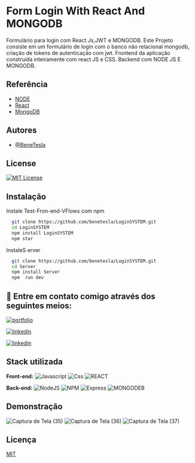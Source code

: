 
# Form Login With React And MONGODB

Formulário para login com React Js,JWT e  MONGODB.
Este Projeto consiste em um formulário de login com o banco não relacional mongodb, criação de tokens de autenticação com jwt.
Frontend da aplicação construída inteiramente com react JS e CSS.
Backend com NODE JS E MONGODB.





## Referência

 - [NODE](https://nodejs.org/en/)
 - [React](https://reactjs.org/docs/create-a-new-react-app.html)
 - [MongoDB](https://www.mongodb.com/docs/realm/)

 

## Autores

- [@BeneTesla](https://github.com/benetesla)


## License

[![MIT License](https://img.shields.io/badge/License-MIT-green.svg)](https://choosealicense.com/licenses/mit/)


## Instalação

Instale Test-Fron-end-VFlows com npm

```bash
  git clone https://github.com/benetesla/LoginSYSTEM.git
  cd LoginSYSTEM
  npm install LoginSYSTEM  
  npm star
```
InstaleS erver

```bash
  git clone https://github.com/benetesla/LoginSYSTEM.git
  cd Server
  npm install Server  
  npm  run dev
```
    
## 🔗 Entre em contato comigo através dos seguintes meios:

[![portfolio](https://img.shields.io/badge/my_portfolio-000?style=for-the-badge&logo=ko-fi&logoColor=white)](https://bene-teslav1.vercel.app/)

[![linkedin](https://img.shields.io/badge/linkedin-0A66C2?style=for-the-badge&logo=linkedin&logoColor=white)](https://www.linkedin.com/in/bene-tesla/)

[![linkedin](https://img.shields.io/badge/Instagram-E4405F?style=for-the-badge&logo=instagram&logoColor=white)](https://www.instagram.com/bene_tesla/)



## Stack utilizada

**Front-end:**
![Javascript](https://img.shields.io/badge/JavaScript-323330?style=for-the-badge&logo=javascript&logoColor=F7DF1E)
![Css](https://img.shields.io/badge/CSS3-1572B6?style=for-the-badge&logo=css3&logoColor=white)
![REACT](https://img.shields.io/badge/React-20232A?style=for-the-badge&logo=react&logoColor=61DAFB)

**Back-end:** ![NodeJS](https://img.shields.io/badge/Node.js-339933?style=for-the-badge&logo=nodedotjs&logoColor=white)
![NPM](https://img.shields.io/badge/npm-CB3837?style=for-the-badge&logo=npm&logoColor=white)
![Express](https://img.shields.io/badge/Express.js-000000?style=for-the-badge&logo=express&logoColor=white)
![MONGODEB](https://img.shields.io/badge/MongoDB-4EA94B?style=for-the-badge&logo=mongodb&logoColor=white)
## Demonstração

![Captura de Tela (35)](https://user-images.githubusercontent.com/78994881/216841627-bfafb4a3-10aa-43cb-ab68-10cb53aa95bc.png)
![Captura de Tela (36)](https://user-images.githubusercontent.com/78994881/216841629-b22645e1-f26f-47b1-a316-7a7048637722.png)
![Captura de Tela (37)](https://user-images.githubusercontent.com/78994881/216841643-59b73848-2967-44e2-895a-d79757b030b4.png)



## Licença

[MIT](https://choosealicense.com/licenses/mit/)

